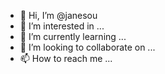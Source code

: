 - 👋 Hi, I’m @janesou
- 👀 I’m interested in ...
- 🌱 I’m currently learning ...
- 💞️ I’m looking to collaborate on ...
- 📫 How to reach me ...

<!---
janesou/janesou is a ✨ special ✨ repository because its `README.md` (this file) appears on your GitHub profile.
You can click the Preview link to take a look at your changes.
--->
